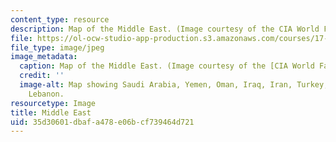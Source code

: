 ```yaml
---
content_type: resource
description: Map of the Middle East. (Image courtesy of the CIA World Factbook.)
file: https://ol-ocw-studio-app-production.s3.amazonaws.com/courses/17-405-seminar-on-politics-and-conflict-in-the-middle-east-fall-2003/35d30601dbafa478e06bcf739464d721_17-405f03.jpg
file_type: image/jpeg
image_metadata:
  caption: Map of the Middle East. (Image courtesy of the [CIA World Factbook](https://www.cia.gov/library/publications/the-world-factbook/wfbExt/region_mde.html).)
  credit: ''
  image-alt: Map showing Saudi Arabia, Yemen, Oman, Iraq, Iran, Turkey, Egypt, Israel,
    Lebanon.
resourcetype: Image
title: Middle East
uid: 35d30601-dbaf-a478-e06b-cf739464d721
---
```

